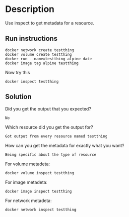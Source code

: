 # Description
Use inspect to get metadata for a resource.

## Run instructions

    docker network create testthing
    docker volume create testthing
    docker run --name=testthing alpine date
    docker image tag alpine testthing

Now try this

    docker inspect testthing

## Solution
Did you get the output that you expected?

    No
Which resource did you get the output for?

    Got output from every resource named testthing
How can you get the metadata for exactly what you want?

    Being specific about the type of resource

For volume metadeta:

    docker volume inspect testthing
For image metadeta:

    docker image inspect testthing
For network metadeta:

    docker network inspect testthing

